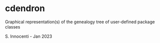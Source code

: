 # cdendron
Graphical representation(s) of the genealogy tree of user-defined package classes

S. Innocenti - Jan 2023 


